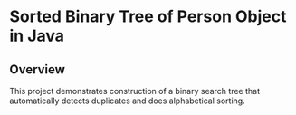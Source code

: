 # Sorted Binary Tree of Person Object in Java
## Overview
This project demonstrates construction of a binary search tree that automatically detects duplicates and does alphabetical sorting. 

##
